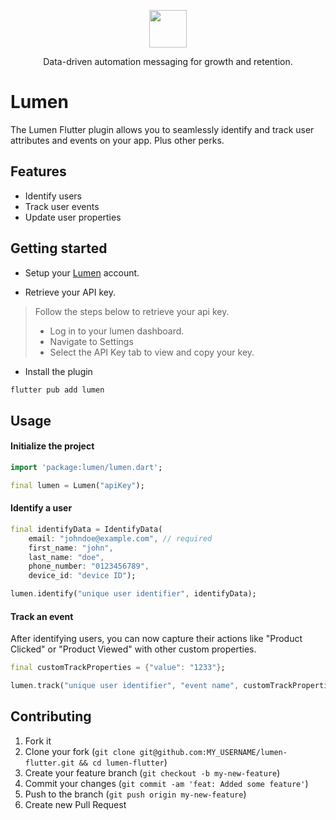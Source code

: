 <p align="center">
  <a href="https://uselumen.co">
    <img src="https://user-images.githubusercontent.com/43097772/178112983-d1f040da-6580-473f-b1cc-6083a0c0c95e.png" height="60">
  </a>
  <p align="center">Data-driven automation messaging for growth and retention.</p>
</p>

# Lumen

The Lumen Flutter plugin allows you to seamlessly identify and track user attributes and events on your app. Plus other perks.

## Features

- Identify users
- Track user events
- Update user properties

## Getting started

- Setup your [Lumen](https://uselumen.co) account.

- Retrieve your API key.

> Follow the steps below to retrieve your api key.
>
> - Log in to your lumen dashboard.
> - Navigate to Settings
> - Select the API Key tab to view and copy your key.

- Install the plugin

```sh
flutter pub add lumen
```

## Usage

<!--
TODO: Include short and useful examples for package users. Add longer examples
to `/example` folder. -->

#### Initialize the project

```dart
import 'package:lumen/lumen.dart';

final lumen = Lumen("apiKey");
```

#### Identify a user

```dart
final identifyData = IdentifyData(
    email: "johndoe@example.com", // required
    first_name: "john",
    last_name: "doe",
    phone_number: "0123456789",
    device_id: "device ID");

lumen.identify("unique user identifier", identifyData);
```

#### Track an event

After identifying users, you can now capture their actions like "Product Clicked" or "Product Viewed" with other custom properties.

```dart
final customTrackProperties = {"value": "1233"};

lumen.track("unique user identifier", "event name", customTrackProperties);
```

## Contributing

1. Fork it
2. Clone your fork (`git clone git@github.com:MY_USERNAME/lumen-flutter.git && cd lumen-flutter`)
3. Create your feature branch (`git checkout -b my-new-feature`)
4. Commit your changes (`git commit -am 'feat: Added some feature'`)
5. Push to the branch (`git push origin my-new-feature`)
6. Create new Pull Request

<!--
## Additional information

TODO: Tell users more about the package: where to find more information, how to
contribute to the package, how to file issues, what response they can expect
from the package authors, and more. -->
